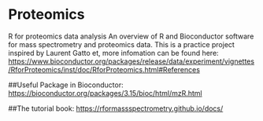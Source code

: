 # Proteomics
R for proteomics data analysis 
An overview of R and Bioconductor software for mass spectrometry and proteomics data. This is a practice project inspired by Laurent Gatto et, more infomation can be found here: https://www.bioconductor.org/packages/release/data/experiment/vignettes/RforProteomics/inst/doc/RforProteomics.html#References 

##Useful Package in Bioconductor:
https://bioconductor.org/packages/3.15/bioc/html/mzR.html

##The tutorial book:
https://rformassspectrometry.github.io/docs/
